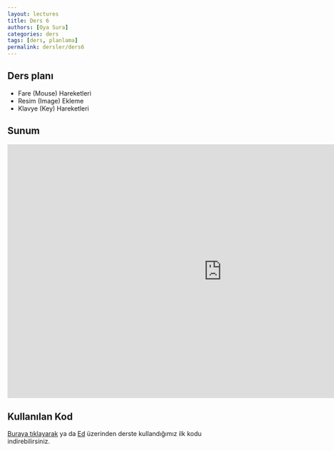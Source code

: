 ```yaml
---
layout: lectures
title: Ders 6
authors: [Oya Sura]
categories: ders
tags: [ders, planlama]
permalink: dersler/ders6
---
```


## Ders planı
- Fare (Mouse) Hareketleri
- Resim (Image) Ekleme
- Klavye (Key) Hareketleri

## Sunum
<iframe src="https://docs.google.com/presentation/d/e/2PACX-1vThacH6sfPlvRMQ_fPI6mBlrYDpZrTtapYBObaG0W7sihUgXGHsy62Bb2bUYFbNBg/embed?start=false&loop=false&delayms=3000" frameborder="0" width="960" height="569" allowfullscreen="true" mozallowfullscreen="true" webkitallowfullscreen="true"></iframe>

## Kullanılan Kod
[Buraya tıklayarak](https://drive.google.com/u/0/uc?id=1_CPN5mZ8Gg9W3SehKJnlXYKz6bW3xt5w&export=download) ya da [Ed](https://edstem.org/us/courses/4754/lessons/12095/slides/58342) üzerinden derste kullandığımız ilk kodu indirebilirsiniz.
